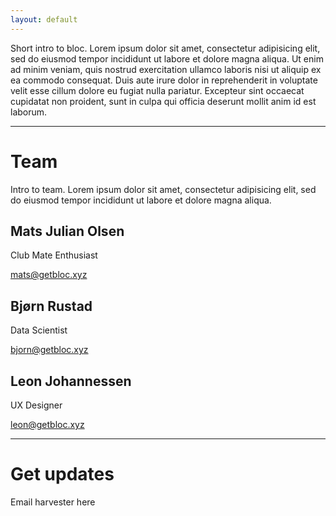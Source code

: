 ```yaml
---
layout: default
---
```


Short intro to bloc. Lorem ipsum dolor sit amet, consectetur adipisicing elit, sed do eiusmod tempor incididunt ut labore et dolore magna aliqua. Ut enim ad minim veniam, quis nostrud exercitation ullamco laboris nisi ut aliquip ex ea commodo consequat. Duis aute irure dolor in reprehenderit in voluptate velit esse cillum dolore eu fugiat nulla pariatur. Excepteur sint occaecat cupidatat non proident, sunt in culpa qui officia deserunt mollit anim id est laborum.

* * *

# Team
Intro to team. Lorem ipsum dolor sit amet, consectetur adipisicing elit, sed do eiusmod tempor incididunt ut labore et dolore magna aliqua.

<div class="team">
  <div class="team-member">
    <h2>Mats Julian Olsen</h2>
    <p class="role">Club Mate Enthusiast</p>
    <p class="mail"><a href="#">mats@getbloc.xyz</a></p>
  </div>

  <div class="team-member">
    <h2>Bjørn Rustad</h2>
    <p class="role">Data Scientist</p>
    <p class="mail"><a href="#">bjorn@getbloc.xyz</a></p>
  </div>

  <div class="team-member">
    <h2>Leon Johannessen</h2>
    <p class="role">UX Designer</p>
    <p class="mail"><a href="#">leon@getbloc.xyz</a></p>
  </div>
</div>

* * *

# Get updates
Email harvester here
